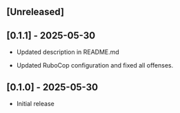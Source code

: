 ## [Unreleased]

## [0.1.1] - 2025-05-30

- Updated description in README.md

- Updated RuboCop configuration and fixed all offenses.

## [0.1.0] - 2025-05-30

- Initial release
